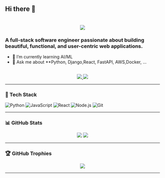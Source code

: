 ## Hi there 👋

<!--
**shubhanshu0006/shubhanshu0006** is a ✨ _special_ ✨ repository because its `README.md` (this file) appears on your GitHub profile.

Here are some ideas to get you started:

- 🔭 I’m currently working on ...
- 🌱 I’m currently learning ...
- 👯 I’m looking to collaborate on ...
- 🤔 I’m looking for help with ...
- 💬 Ask me about ...
- 📫 How to reach me: ...
- 😄 Pronouns: ...
- ⚡ Fun fact: ...
-->



<h1 align="center">
    <img src="https://readme-typing-svg.herokuapp.com/?font=Inter&size=48&center=true&vCenter=true&width=500&height=70&color=4493F8&duration=4000&lines=Hi+There!+👋;+I'm+Shubhanshu!;" />
</h1>

### A full-stack software engineer passionate about building beautiful, functional, and user-centric web applications.


- 🌱 I’m currently learning AI/ML
- 💬 Ask me about **Python, Django,React, FastAPI, AWS,Docker, ...

<br>

<div align="center">
  <a href="shubhanshu.m.work@gmail.com">
    <img src="https://img.shields.io/badge/Gmail-333333?style=for-the-badge&logo=gmail&logoColor=red" />
  </a>
    
  <a href="https://in.linkedin.com/in/shubhanshu-mishra-4008a71b9" target="_blank">
    <img src="https://img.shields.io/badge/LinkedIn-0077B5?style=for-the-badge&logo=linkedin&logoColor=white" />
  </a>
  
</div>

<hr>


### 🧰 Tech Stack

![Python](https://img.shields.io/badge/-Python-333?style=flat-square&logo=python)
![JavaScript](https://img.shields.io/badge/-JavaScript-333?style=flat-square&logo=javascript)
![React](https://img.shields.io/badge/-React-333?style=flat-square&logo=react)
![Node.js](https://img.shields.io/badge/-Node.js-333?style=flat-square&logo=node.js)
![Git](https://img.shields.io/badge/-Git-333?style=flat-square&logo=git)

---

### 📊 GitHub Stats

<p align="center">
  <img src="https://github-readme-stats.vercel.app/api?username=shubhanshu0006&show_icons=true&theme=github_dark&hide_border=true" />
  <img src="https://github-readme-stats.vercel.app/api/top-langs/?username=shubhanshu0006&layout=compact&theme=github_dark&hide_border=true" />
</p>

---

### 🏆 GitHub Trophies

<p align="center">
  <img src="https://github-profile-trophy.vercel.app/?username=shubhanshu0006&theme=onestar&no-frame=true" />
</p>

---
